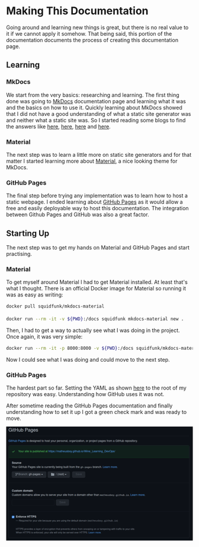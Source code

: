 # Making This Documentation
Going around and learning new things is great, but there is no real value to it if we cannot apply it somehow. That being said, this portion of the documentation documents the process of creating this documentation page.

## Learning
### __MkDocs__
We start from the very basics: researching and learning. The first thing done was going to [MkDocs](https://www.mkdocs.org/) documentation page and learning what it was and the basics on how to use it. Quickly learning about MkDocs showed that I did not have a good understanding of what a static site generator was and neither what a static site was. So I started reading some blogs to find the answers like [here](https://techterms.com/definition/staticwebsite), [here](https://en.wikipedia.org/wiki/Static_web_page), [here](https://www.netlify.com/blog/2020/04/14/what-is-a-static-site-generator-and-3-ways-to-find-the-best-one/) and [here](https://idratherbewriting.com/learnapidoc/pubapis_static_site_generators.html).

### __Material__
The next step was to learn a little more on static site generators and for that matter I started learning more about [Material](https://squidfunk.github.io/mkdocs-material/), a nice looking theme for MkDocs. 

### __GitHub Pages__
The final step before trying any implementation was to learn how to host a static webpage. I ended learning about [GitHub Pages](https://pages.github.com/) as it would allow a free and easily deployable way to host this documentation. The integration between Github Pages and GitHub was also a great factor.

## Starting Up
The next step was to get my hands on Material and GitHub Pages and start practising.

### __Material__
To get myself around Material I had to get Material installed. At least that's what I thought. There is an official Docker image for Material so running it was as easy as writing: 

```bash
docker pull squidfunk/mkdocs-material

docker run --rm -it -v ${PWD}:/docs squidfunk mkdocs-material new .
```
Then, I had to get a way to actually see what I was doing in the project. Once again, it was very simple:

```bash
docker run --rm -it -p 8000:8000 -v ${PWD}:/docs squidfunk/mkdocs-material
```
Now I could see what I was doing and could move to the next step.

### __GitHub Pages__
The hardest part so far. Setting the YAML as shown [here](https://squidfunk.github.io/mkdocs-material/publishing-your-site/) to the root of my repository was easy. Understanding how GitHub uses it was not. 

After sometime reading the GitHub Pages documentation and finally understanding how to set it up I got a green check mark and was ready to move.

![GitHub Pages is go](./imgs/ghp_settings.png)